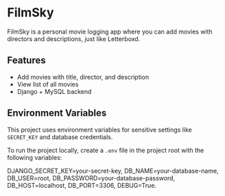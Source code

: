 # FilmSky

FilmSky is a personal movie logging app where you can add movies with directors and descriptions, just like Letterboxd.

## Features
- Add movies with title, director, and description
- View list of all movies
- Django + MySQL backend

## Environment Variables

This project uses environment variables for sensitive settings like `SECRET_KEY` and database credentials. 

To run the project locally, create a `.env` file in the project root with the following variables:

DJANGO_SECRET_KEY=your-secret-key,
DB_NAME=your-database-name,
DB_USER=root,
DB_PASSWORD=your-database-password,
DB_HOST=localhost,
DB_PORT=3306,
DEBUG=True.
